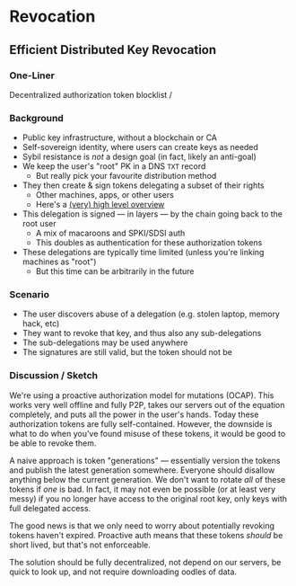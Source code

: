 # Revocation

## Efficient Distributed Key Revocation

### One-Liner

Decentralized authorization token blocklist / 

### Background

* Public key infrastructure, without a blockchain or CA
* Self-sovereign identity, where users can create keys as needed
* Sybil resistance is _not_ a design goal \(in fact, likely an anti-goal\)
* We keep the user's "root" PK in a DNS `TXT` record
  * But really pick your favourite distribution method
* They then create & sign tokens delegating a subset of their rights
  * Other machines, apps, or other users
  * Here's a [\(very\) high level overview](https://blog.fission.codes/auth-without-backend/)
* This delegation is signed — in layers — by the chain going back to the root user
  * A mix of macaroons and SPKI/SDSI auth
  * This doubles as authentication for these authorization tokens
* These delegations are typically time limited \(unless you're linking machines as "root"\)
  * But this time can be arbitrarily in the future

### Scenario

* The user discovers abuse of a delegation \(e.g. stolen laptop, memory hack, etc\)
* They want to revoke that key, and thus also any sub-delegations
* The sub-delegations may be used anywhere
* The signatures are still valid, but the token should not be

### Discussion / Sketch

We're using a proactive authorization model for mutations \(OCAP\). This works very well offline and fully P2P, takes our servers out of the equation completely, and puts all the power in the user's hands. Today these authorization tokens are fully self-contained. However, the downside is what to do when you've found misuse of these tokens, it would be good to be able to revoke them.

A naive approach is token "generations" — essentially version the tokens and publish the latest generation somewhere. Everyone should disallow anything below the current generation. We don't want to rotate _all_ of these tokens if _one_ is bad. In fact, it may not even be possible \(or at least very messy\) if you no longer have access to the original root key, only keys with full delegated access.

The good news is that we only need to worry about potentially revoking tokens haven't expired. Proactive auth means that these tokens _should_ be short lived, but that's not enforceable.

The solution should be fully decentralized, not depend on our servers, be quick to look up, and not require downloading oodles of data.

